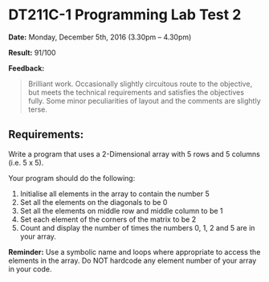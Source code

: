 # DT211C-1 Programming Lab Test 2

**Date:** Monday, December 5th, 2016 (3.30pm – 4.30pm)

**Result:** 91/100

**Feedback:** 
>Brilliant work. Occasionally slightly circuitous route to the objective, but meets the technical requirements and satisfies the objectives fully. Some minor peculiarities of layout and the comments are slightly terse.

## Requirements:
Write a program that uses a 2-Dimensional array with 5 rows and 5 columns (i.e. 5 x 5).

Your program should do the following:

1. Initialise all elements in the array to contain the number 5
2. Set all the elements on the diagonals to be 0
3. Set all the elements on middle row and middle column to be 1
4. Set each element of the corners of the matrix to be 2
5. Count and display the number of times the numbers 0, 1, 2 and 5 are in your array.

**Reminder:** Use a symbolic name and loops where appropriate to access the elements in the array. Do NOT hardcode any element number of your array in your code.

